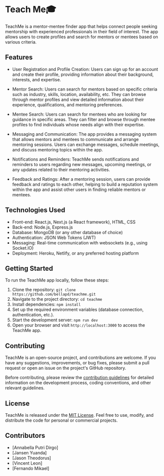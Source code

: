 # Teach Me🎓

TeachMe is a mentor-mentee finder app that helps connect people seeking mentorship with experienced professionals in their field of interest. The app allows users to create profiles and search for mentors or mentees based on various criteria.

## Features

- User Registration and Profile Creation: Users can sign up for an account and create their profile, providing information about their background, interests, and expertise.

- Mentor Search: Users can search for mentors based on specific criteria such as industry, skills, location, availability, etc. They can browse through mentor profiles and view detailed information about their experience, qualifications, and mentoring preferences.

- Mentee Search: Users can search for mentees who are looking for guidance in specific areas. They can filter and browse through mentee profiles to find individuals whose needs align with their expertise.

- Messaging and Communication: The app provides a messaging system that allows mentors and mentees to communicate and arrange mentoring sessions. Users can exchange messages, schedule meetings, and discuss mentoring topics within the app.

- Notifications and Reminders: TeachMe sends notifications and reminders to users regarding new messages, upcoming meetings, or any updates related to their mentoring activities.

- Feedback and Ratings: After a mentoring session, users can provide feedback and ratings to each other, helping to build a reputation system within the app and assist other users in finding reliable mentors or mentees.

## Technologies Used

- Front-end: React.js, Next.js (a React framework), HTML, CSS
- Back-end: Node.js, Express.js
- Database: MongoDB (or any other database of choice)
- Authentication: JSON Web Tokens (JWT)
- Messaging: Real-time communication with websockets (e.g., using Socket.IO)
- Deployment: Heroku, Netlify, or any preferred hosting platform

## Getting Started

To run the TeachMe app locally, follow these steps:

1. Clone the repository: `git clone https://github.com/bellapd/teachme.git`
2. Navigate to the project directory: `cd teachme`
3. Install dependencies: `npm install`
4. Set up the required environment variables (database connection, authentication, etc.).
5. Start the development server: `npm run dev`
6. Open your browser and visit `http://localhost:3000` to access the TeachMe app.

## Contributing

TeachMe is an open-source project, and contributions are welcome. If you have any suggestions, improvements, or bug fixes, please submit a pull request or open an issue on the project's GitHub repository.

Before contributing, please review the [contribution guidelines](CONTRIBUTING.md) for detailed information on the development process, coding conventions, and other relevant guidelines.

## License

TeachMe is released under the [MIT License](LICENSE). Feel free to use, modify, and distribute the code for personal or commercial projects.

## Contributors

- [Annabella Putri Dirgo]
- [Jansen Yuanda]
- [Jason Theodorus]
- [Vincent Leon]
- [Fernando Mikael]
